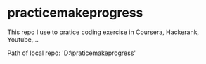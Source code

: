 # practicemakeprogress

This repo I use to pratice coding exercise in Coursera, Hackerank, Youtube,...

Path of local repo: 'D:\praticemakeprogress'
